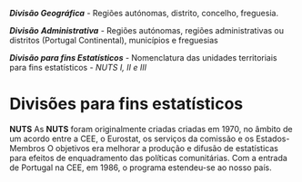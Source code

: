 ***Divisão Geográfica*** - Regiões autónomas, distrito, concelho, freguesia.

***Divisão** **Administrativa*** - Regiões autónomas, regiões administrativas ou distritos (Portugal Continental), municípios e freguesias

***Divisão para fins Estatísticos*** - Nomenclatura das unidades territoriais para fins estatísticos - *NUTS I, II e III*

# **Divisões para fins estatísticos**

**NUTS**
As **NUTS** foram originalmente criadas criadas em 1970, no âmbito de um acordo entre a CEE, o Eurostat, os serviços da comissão  e os Estados-Membros
O objetivos era melhorar a produção e difusão de estatísticas para efeitos de enquadramento das políticas comunitárias. Com a entrada de Portugal na CEE, em 1986, o programa estendeu-se ao nosso país.